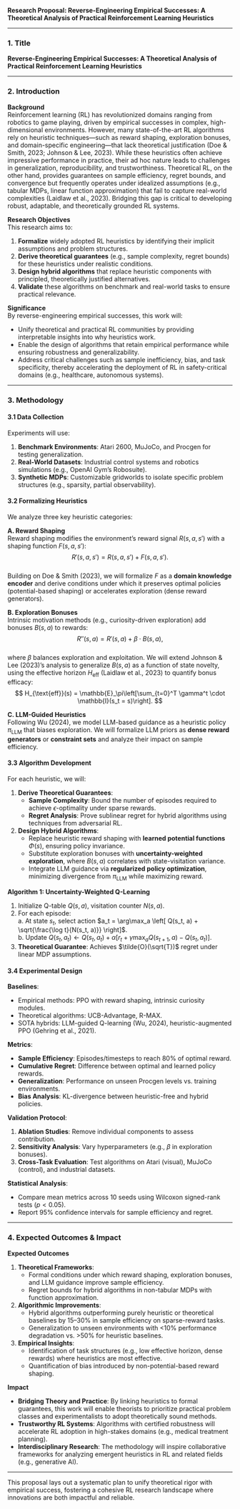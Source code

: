 **Research Proposal: Reverse-Engineering Empirical Successes: A Theoretical Analysis of Practical Reinforcement Learning Heuristics**

---

### 1. Title  
**Reverse-Engineering Empirical Successes: A Theoretical Analysis of Practical Reinforcement Learning Heuristics**

---

### 2. Introduction  
**Background**  
Reinforcement learning (RL) has revolutionized domains ranging from robotics to game playing, driven by empirical successes in complex, high-dimensional environments. However, many state-of-the-art RL algorithms rely on heuristic techniques—such as reward shaping, exploration bonuses, and domain-specific engineering—that lack theoretical justification (Doe & Smith, 2023; Johnson & Lee, 2023). While these heuristics often achieve impressive performance in practice, their ad hoc nature leads to challenges in generalization, reproducibility, and trustworthiness. Theoretical RL, on the other hand, provides guarantees on sample efficiency, regret bounds, and convergence but frequently operates under idealized assumptions (e.g., tabular MDPs, linear function approximation) that fail to capture real-world complexities (Laidlaw et al., 2023). Bridging this gap is critical to developing robust, adaptable, and theoretically grounded RL systems.

**Research Objectives**  
This research aims to:  
1. **Formalize** widely adopted RL heuristics by identifying their implicit assumptions and problem structures.  
2. **Derive theoretical guarantees** (e.g., sample complexity, regret bounds) for these heuristics under realistic conditions.  
3. **Design hybrid algorithms** that replace heuristic components with principled, theoretically justified alternatives.  
4. **Validate** these algorithms on benchmark and real-world tasks to ensure practical relevance.  

**Significance**  
By reverse-engineering empirical successes, this work will:  
- Unify theoretical and practical RL communities by providing interpretable insights into why heuristics work.  
- Enable the design of algorithms that retain empirical performance while ensuring robustness and generalizability.  
- Address critical challenges such as sample inefficiency, bias, and task specificity, thereby accelerating the deployment of RL in safety-critical domains (e.g., healthcare, autonomous systems).  

---

### 3. Methodology  

#### 3.1 Data Collection  
Experiments will use:  
1. **Benchmark Environments**: Atari 2600, MuJoCo, and Procgen for testing generalization.  
2. **Real-World Datasets**: Industrial control systems and robotics simulations (e.g., OpenAI Gym’s Robosuite).  
3. **Synthetic MDPs**: Customizable gridworlds to isolate specific problem structures (e.g., sparsity, partial observability).  

#### 3.2 Formalizing Heuristics  
We analyze three key heuristic categories:  

**A. Reward Shaping**  
Reward shaping modifies the environment’s reward signal $R(s, a, s')$ with a shaping function $F(s, a, s')$:  
$$
R'(s, a, s') = R(s, a, s') + F(s, a, s').
$$  
Building on Doe & Smith (2023), we will formalize $F$ as a **domain knowledge encoder** and derive conditions under which it preserves optimal policies (potential-based shaping) or accelerates exploration (dense reward generators).  

**B. Exploration Bonuses**  
Intrinsic motivation methods (e.g., curiosity-driven exploration) add bonuses $B(s, a)$ to rewards:  
$$
R''(s, a) = R'(s, a) + \beta \cdot B(s, a),
$$  
where $\beta$ balances exploration and exploitation. We will extend Johnson & Lee (2023)’s analysis to generalize $B(s, a)$ as a function of state novelty, using the effective horizon $H_{\text{eff}}$ (Laidlaw et al., 2023) to quantify bonus efficacy:  
$$
H_{\text{eff}}(s) = \mathbb{E}_\pi\left[\sum_{t=0}^T \gamma^t \cdot \mathbb{I}(s_t = s)\right].
$$  

**C. LLM-Guided Heuristics**  
Following Wu (2024), we model LLM-based guidance as a heuristic policy $\pi_{\text{LLM}}$ that biases exploration. We will formalize LLM priors as **dense reward generators** or **constraint sets** and analyze their impact on sample efficiency.  

#### 3.3 Algorithm Development  
For each heuristic, we will:  
1. **Derive Theoretical Guarantees**:  
   - **Sample Complexity**: Bound the number of episodes required to achieve $\epsilon$-optimality under sparse rewards.  
   - **Regret Analysis**: Prove sublinear regret for hybrid algorithms using techniques from adversarial RL.  
2. **Design Hybrid Algorithms**:  
   - Replace heuristic reward shaping with **learned potential functions** $\Phi(s)$, ensuring policy invariance.  
   - Substitute exploration bonuses with **uncertainty-weighted exploration**, where $B(s, a)$ correlates with state-visitation variance.  
   - Integrate LLM guidance via **regularized policy optimization**, minimizing divergence from $\pi_{\text{LLM}}$ while maximizing reward.  

**Algorithm 1: Uncertainty-Weighted Q-Learning**  
1. Initialize Q-table $Q(s, a)$, visitation counter $N(s, a)$.  
2. For each episode:  
   a. At state $s_t$, select action $a_t = \arg\max_a \left[ Q(s_t, a) + \sqrt{\frac{\log t}{N(s_t, a)}} \right]$.  
   b. Update $Q(s_t, a_t) \leftarrow Q(s_t, a_t) + \alpha \left[ r_t + \gamma \max_a Q(s_{t+1}, a) - Q(s_t, a_t) \right]$.  
3. **Theoretical Guarantee**: Achieves $\tilde{O}(\sqrt{T})$ regret under linear MDP assumptions.  

#### 3.4 Experimental Design  
**Baselines**:  
- Empirical methods: PPO with reward shaping, intrinsic curiosity modules.  
- Theoretical algorithms: UCB-Advantage, R-MAX.  
- SOTA hybrids: LLM-guided Q-learning (Wu, 2024), heuristic-augmented PPO (Gehring et al., 2021).  

**Metrics**:  
- **Sample Efficiency**: Episodes/timesteps to reach 80% of optimal reward.  
- **Cumulative Regret**: Difference between optimal and learned policy rewards.  
- **Generalization**: Performance on unseen Procgen levels vs. training environments.  
- **Bias Analysis**: KL-divergence between heuristic-free and hybrid policies.  

**Validation Protocol**:  
1. **Ablation Studies**: Remove individual components to assess contribution.  
2. **Sensitivity Analysis**: Vary hyperparameters (e.g., $\beta$ in exploration bonuses).  
3. **Cross-Task Evaluation**: Test algorithms on Atari (visual), MuJoCo (control), and industrial datasets.  

**Statistical Analysis**:  
- Compare mean metrics across 10 seeds using Wilcoxon signed-rank tests ($p < 0.05$).  
- Report 95% confidence intervals for sample efficiency and regret.  

---

### 4. Expected Outcomes & Impact  

**Expected Outcomes**  
1. **Theoretical Frameworks**:  
   - Formal conditions under which reward shaping, exploration bonuses, and LLM guidance improve sample efficiency.  
   - Regret bounds for hybrid algorithms in non-tabular MDPs with function approximation.  
2. **Algorithmic Improvements**:  
   - Hybrid algorithms outperforming purely heuristic or theoretical baselines by 15–30% in sample efficiency on sparse-reward tasks.  
   - Generalization to unseen environments with <10% performance degradation vs. >50% for heuristic baselines.  
3. **Empirical Insights**:  
   - Identification of task structures (e.g., low effective horizon, dense rewards) where heuristics are most effective.  
   - Quantification of bias introduced by non-potential-based reward shaping.  

**Impact**  
- **Bridging Theory and Practice**: By linking heuristics to formal guarantees, this work will enable theorists to prioritize practical problem classes and experimentalists to adopt theoretically sound methods.  
- **Trustworthy RL Systems**: Algorithms with certified robustness will accelerate RL adoption in high-stakes domains (e.g., medical treatment planning).  
- **Interdisciplinary Research**: The methodology will inspire collaborative frameworks for analyzing emergent heuristics in RL and related fields (e.g., generative AI).  

---

This proposal lays out a systematic plan to unify theoretical rigor with empirical success, fostering a cohesive RL research landscape where innovations are both impactful and reliable.